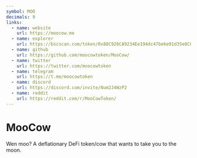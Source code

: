 ```yaml
---
symbol: MOO
decimals: 9
links:
  - name: website
    url: https://moocow.me
  - name: explorer
    url: https://bscscan.com/token/0x88C926CA9234Ee194dc47be6e91d35e8CCbEed51
  - name: github
    url: https://github.com/moocowtoken/MooCow/
  - name: twitter
    url: https://twitter.com/moocowtoken
  - name: telegram
    url: https://t.me/moocowtoken
  - name: discord
    url: https://discord.com/invite/Num2J4WzP2
  - name: reddit
    url: https://reddit.com/r/MooCowToken/
---
```


# MooCow

Wen moo? A deflationary DeFi token/cow that wants to take you to the moon.

